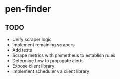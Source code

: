 <!--
SPDX-FileCopyrightText: 2024 Andrew Pantuso <ajpantuso@gmail.com>

SPDX-License-Identifier: Apache-2.0
-->

# pen-finder

## TODO

- Unify scraper logic
- Implement remaining scrapers
- Add tests
- Scrape metrics with prometheus to establish rules
- Determine how to propagate alerts
- Expose client library
- Implement scheduler via client library
